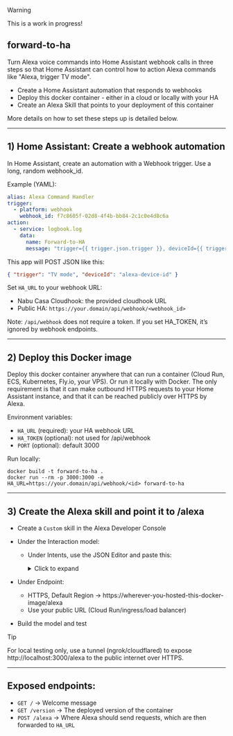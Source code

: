> [!WARNING]
> This is a work in progress!

## forward-to-ha

Turn Alexa voice commands into Home Assistant webhook calls in three steps so that Home Assistant can control how to action Alexa commands like "Alexa, trigger TV mode".

- Create a Home Assistant automation that responds to webhooks
- Deploy this docker container - either in a cloud or locally with your HA
- Create an Alexa Skill that points to your deployment of this container

More details on how to set these steps up is detailed below.

---

## 1) Home Assistant: Create a webhook automation

In Home Assistant, create an automation with a Webhook trigger. Use a long, random webhook_id.

Example (YAML):

```yaml
alias: Alexa Command Handler
trigger:
  - platform: webhook
    webhook_id: f7c8605f-02d8-4f4b-bb84-2c1c0e4d8c6a
action:
  - service: logbook.log
    data:
      name: Forward-to-HA
      message: "trigger={{ trigger.json.trigger }}, deviceId={{ trigger.json.deviceId }}"
```

This app will POST JSON like this:

```json
{ "trigger": "TV mode", "deviceId": "alexa-device-id" }
```

Set `HA_URL` to your webhook URL:

- Nabu Casa Cloudhook: the provided cloudhook URL
- Public HA: `https://your.domain/api/webhook/<webhook_id>`

Note: `/api/webhook` does not require a token. If you set HA_TOKEN, it’s ignored by webhook endpoints.

---

## 2) Deploy this Docker image

Deploy this docker container anywhere that can run a container (Cloud Run, ECS, Kubernetes, Fly.io, your VPS). Or run it locally with Docker. The only requirement is that it can make outbound HTTPS requests to your Home Assistant instance, and that it can be reached publicly over HTTPS by Alexa.

Environment variables:

- `HA_URL` (required): your HA webhook URL
- `HA_TOKEN` (optional): not used for /api/webhook
- `PORT` (optional): default 3000

Run locally:

```pwsh
docker build -t forward-to-ha .
docker run --rm -p 3000:3000 -e HA_URL=https://your.domain/api/webhook/<id> forward-to-ha
```

---

## 3) Create the Alexa skill and point it to /alexa

- Create a `Custom` skill in the Alexa Developer Console
- Under the Interaction model:
  - Under Intents, use the JSON Editor and paste this:
    <details>
      <summary>Click to expand</summary>
      
      ```json
      {
        "interactionModel": {
          "languageModel": {
            "invocationName": "home assistant",
            "intents": [
              {
                "name": "Trigger_HA",
                "slots": [
                  {
                    "name": "trigger",
                    "type": "AMAZON.SearchQuery"
                  }
                ],
                "samples": ["set {trigger}", "trigger {trigger}", "start {trigger}"]
              },
              {
                "name": "AMAZON.StopIntent",
                "samples": []
              }
            ],
            "types": []
          }
        }
      }
      ```
      
    </details>

- Under Endpoint:
  - HTTPS, Default Region -> https://wherever-you-hosted-this-docker-image/alexa
  - Use your public URL (Cloud Run/ingress/load balancer)
- Build the model and test

> [!TIP]
> For local testing only, use a tunnel (ngrok/cloudflared) to expose http://localhost:3000/alexa to the public internet over HTTPS.

---

## Exposed endpoints:

- `GET /` -> Welcome message
- `GET /version` -> The deployed version of the container
- `POST /alexa` -> Where Alexa should send requests, which are then forwarded to `HA_URL`
